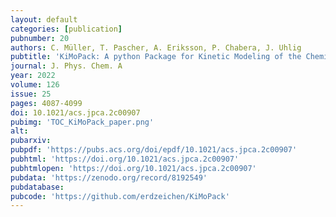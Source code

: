 ```yaml
---
layout: default
categories: [publication]
pubnumber: 20
authors: C. Müller, T. Pascher, A. Eriksson, P. Chabera, J. Uhlig
pubtitle: 'KiMoPack: A python Package for Kinetic Modeling of the Chemical Mechanism'
journal: J. Phys. Chem. A
year: 2022
volume: 126
issue: 25
pages: 4087-4099
doi: 10.1021/acs.jpca.2c00907
pubimg: 'TOC_KiMoPack_paper.png'
alt:
pubarxiv:
pubpdf: 'https://pubs.acs.org/doi/epdf/10.1021/acs.jpca.2c00907'
pubhtml: 'https://doi.org/10.1021/acs.jpca.2c00907'
pubhtmlopen: 'https://doi.org/10.1021/acs.jpca.2c00907'
pubdata: 'https://zenodo.org/record/8192549'
pubdatabase: 
pubcode: 'https://github.com/erdzeichen/KiMoPack'
---
```

